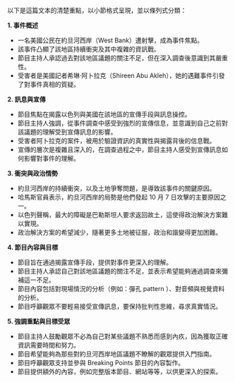 以下是這篇文本的清楚重點，以小節格式呈現，並以條列式分類：

**1. 事件概述**

*   一名美國公民在約旦河西岸（West Bank）遭射擊，成為事件焦點。
*   該事件凸顯了該地區持續衝突及其中複雜的資訊戰。
*   節目主持人承認過去對該地區議題的關注不足，但在深入調查後意識到其嚴重性。
*   受害者是美國記者希琳·阿卜拉克（Shireen Abu Akleh），她的遇難事件引發了對事件真相的質疑。

**2. 訊息與宣傳**

*   節目焦點在揭露以色列與美國在該地區的宣傳手段與訊息操控。
*   節目主持人強調，從事件調查中感受到強烈的宣傳信息，並意識到自己之前對該議題的理解受到宣傳訊息的影響。
*   受害者阿卜拉克的案件，被用於驗證資訊的真實性與揭露背後的信息戰。
*   宣傳的層次是複雜且深入的，在調查過程之中，節目主持人感受到宣傳訊息如何影響對事件的理解。

**3. 衝突與政治情勢**

*   約旦河西岸的持續衝突，以及土地爭奪問題，是導致該事件的關鍵原因。
*   哈馬斯官員表示，約旦河西岸的局勢是他們發起 10 月 7 日攻擊的主要原因之一。
*   以色列聲稱，最大的障礙是巴勒斯坦人要求返回故土，這使得政治解決方案難以實現。
*   政治解決方案的希望減少，隨著更多土地被征服，政治和諧變得更加困難。

**4. 節目內容與目標**

*   節目旨在通過揭露宣傳手段，提供對事件更深入的理解。
*   節目主持人承認自己對該地區議題的關注不足，並表示希望能夠通過調查來彌補這一不足。
*   節目內容包括對現場情況的分析（例如：彈孔 pattern ）、對音頻與視覺資料的分析。
*   節目呼籲觀眾不要輕易接受宣傳訊息，要保持批判性思維，尋求真實情況。

**5. 強調重點與目標受眾**

*   節目主持人鼓勵觀眾不必為自己對某些議題不熟悉而感到內疚，因為獲取正確資訊需要時間和努力。
*   節目希望能夠為那些對約旦河西岸地區議題不瞭解的觀眾提供入門指南。
*   節目呼籲觀眾支持並參與 Breaking Points 節目的內容製作。
*   節目提供額外的內容，例如完整版本節目、網站等等，以供更深入的探索。